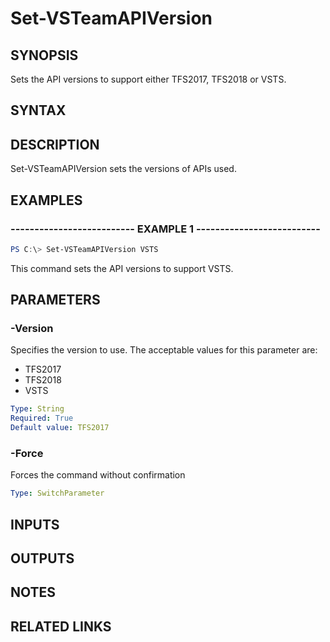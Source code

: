 


# Set-VSTeamAPIVersion

## SYNOPSIS

Sets the API versions to support either TFS2017, TFS2018 or VSTS.

## SYNTAX

## DESCRIPTION

Set-VSTeamAPIVersion sets the versions of APIs used.

## EXAMPLES

### -------------------------- EXAMPLE 1 --------------------------

```PowerShell
PS C:\> Set-VSTeamAPIVersion VSTS
```

This command sets the API versions to support VSTS.

## PARAMETERS

### -Version

Specifies the version to use. The acceptable values for this parameter are:

- TFS2017
- TFS2018
- VSTS

```yaml
Type: String
Required: True
Default value: TFS2017
```

### -Force

Forces the command without confirmation

```yaml
Type: SwitchParameter
```

## INPUTS

## OUTPUTS

## NOTES

## RELATED LINKS
